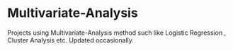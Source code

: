 # Multivariate-Analysis
Projects using Multivariate-Analysis method such like Logistic Regression , Cluster Analysis etc.
Updated occasionally.
